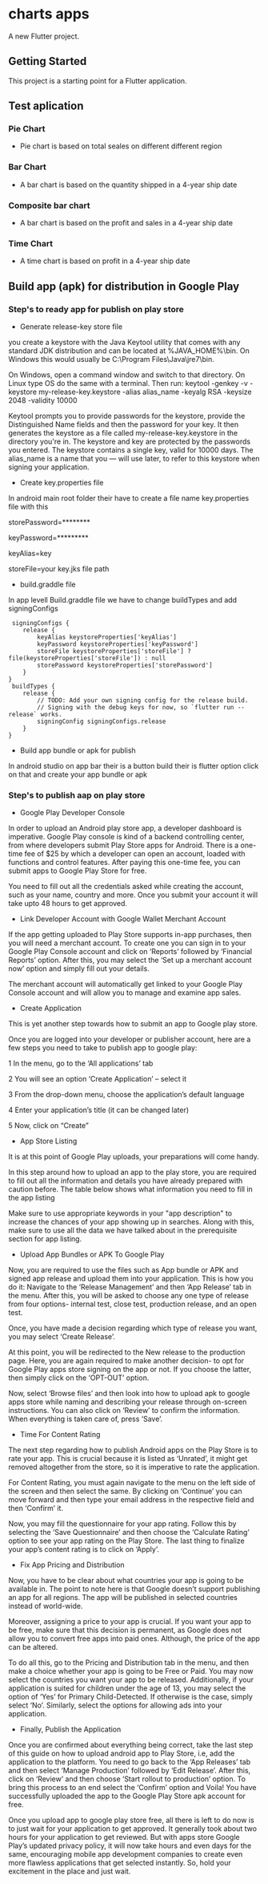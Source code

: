 # charts apps 

A new Flutter project.

## Getting Started

This project is a starting point for a Flutter application.

## Test aplication

### Pie Chart
* Pie chart is based on total seales on different different region

### Bar Chart
* A bar chart is based on the quantity shipped in a 4-year ship date 

### Composite bar chart
* A bar chart is based on the profit and sales in a 4-year ship date 

### Time Chart 
* A time chart is based on profit in a 4-year ship date 

## Build app (apk) for distribution in Google Play

### Step's to ready app for publish on play store

* Generate release-key store file 

you create a keystore with the Java Keytool utility that comes with any standard JDK distribution and can be located at %JAVA_HOME%\bin. On Windows this would usually be C:\Program Files\Java\jre7\bin.

On Windows, open a command window and switch to that directory. On Linux type OS do the same with a terminal. Then run:
keytool -genkey -v -keystore my-release-key.keystore -alias alias_name -keyalg RSA -keysize 2048 -validity 10000

Keytool prompts you to provide passwords for the keystore, provide the Distinguished Name fields and then the password for your key. It then generates the keystore as a file called my-release-key.keystore in the directory you're in. The keystore and key are protected by the passwords you entered. The keystore contains a single key, valid for 10000 days. The alias_name is a name that you — will use later, to refer to this keystore when signing your application.

* Create key.properties file

In android main root folder their have to create a file name  key.properties file with this 

storePassword=********

keyPassword=*********

keyAlias=key

storeFile=your key.jks file path

* build.graddle file 

In app levell Build.graddle file we have to change buildTypes and add signingConfigs

     signingConfigs {
        release {
            keyAlias keystoreProperties['keyAlias']
            keyPassword keystoreProperties['keyPassword']
            storeFile keystoreProperties['storeFile'] ? file(keystoreProperties['storeFile']) : null
            storePassword keystoreProperties['storePassword']
        }
    }
     buildTypes {
        release {
            // TODO: Add your own signing config for the release build.
            // Signing with the debug keys for now, so `flutter run --release` works.
            signingConfig signingConfigs.release
        }
    }
  
 * Build app bundle or apk for publish 
 
 In android studio on app bar their is a button build their is flutter option click on that and create your app bundle or apk 
 
### Step's to publish aap on play store  

* Google Play Developer Console

In order to upload an Android play store app, a developer dashboard is imperative. Google Play console is kind of a backend controlling center, from where developers submit Play Store apps for Android. There is a one-time fee of $25 by which a developer can open an account, loaded with functions and control features. After paying this one-time fee, you can submit apps to Google Play Store for free.

You need to fill out all the credentials asked while creating the account, such as your name, country and more. Once you submit your account it will take upto 48 hours to get approved.

* Link Developer Account with Google Wallet Merchant Account

If the app getting uploaded to Play Store supports in-app purchases, then you will need a merchant account. To create one you can sign in to your Google Play Console account and click on ‘Reports’ followed by ‘Financial Reports’ option. After this, you may select the ‘Set up a merchant account now’ option and simply fill out your details. 

The merchant account will automatically get linked to your Google Play Console account and will allow you to manage and examine app sales.

* Create Application

This is yet another step towards how to submit an app to Google play store. 

Once you are logged into your developer or publisher account, here are a few steps you need to take to publish app to google play:

1 In the menu, go to the ‘All applications’ tab

2 You will see an option ‘Create Application’ – select it

3 From the drop-down menu, choose the application’s default language

4 Enter your application’s title (it can be changed later)

5 Now, click on “Create”

* App Store Listing

It is at this point of Google Play uploads, your preparations will come handy.

In this step around how to upload an app to the play store, you are required to fill out all the information and details you have already prepared with caution before. The table below shows what information you need to fill in the app listing

Make sure to use appropriate keywords in your "app description" to increase the chances of your app showing up in searches. Along with this, make sure to use all the data we have talked about in the prerequisite section for app listing.

* Upload App Bundles or APK To Google Play

Now, you are required to use the files such as App bundle or APK and signed app release and upload them into your application. This is how you do it: Navigate to the ‘Release Management’ and then ‘App Release’ tab in the menu. After this, you will be asked to choose any one type of release from four options- internal test, close test, production release, and an open test. 

Once, you have made a decision regarding which type of release you want, you may select ‘Create Release’. 

At this point, you will be redirected to the New release to the production page. Here, you are again required to make another decision- to opt for Google Play apps store signing on the app or not. If you choose the latter, then simply click on the ‘OPT-OUT’ option.

Now, select ‘Browse files’ and then look into how to upload apk to google apps store while naming and describing your release through on-screen instructions. You can also click on ‘Review’ to confirm the information. When everything is taken care of, press ‘Save’.

* Time For Content Rating

The next step regarding how to publish Android apps on the Play Store is to rate your app. This is crucial because it is listed as ‘Unrated’, it might get removed altogether from the store, so it is imperative to rate the application.

For Content Rating, you must again navigate to the menu on the left side of the screen and then select the same. By clicking on ‘Continue’ you can move forward and then type your email address in the respective field and then ‘Confirm’ it.

Now, you may fill the questionnaire for your app rating. Follow this by selecting the ‘Save Questionnaire’ and then choose the ‘Calculate Rating’ option to see your app rating on the Play Store. The last thing to finalize your app’s content rating is to click on ‘Apply’.

* Fix App Pricing and Distribution

Now, you have to be clear about what countries your app is going to be available in. The point to note here is that Google doesn’t support publishing an app for all regions. The app will be published in selected countries instead of world-wide.

Moreover, assigning a price to your app is crucial. If you want your app to be free, make sure that this decision is permanent, as Google does not allow you to convert free apps into paid ones. Although, the price of the app can be altered. 

To do all this, go to the Pricing and Distribution tab in the menu, and then make a choice whether your app is going to be Free or Paid. You may now select the countries you want your app to be released. Additionally, if your application is suited for children under the age of 13, you may select the option of ‘Yes’ for Primary Child-Detected. If otherwise is the case, simply select ‘No’. Similarly, select the options for allowing ads into your application.

*  Finally, Publish the Application

Once you are confirmed about everything being correct, take the last step of this guide on how to upload android app to Play Store, i.e, add the application to the platform. You need to go back to the ‘App Releases’ tab and then select ‘Manage Production’ followed by ‘Edit Release’. After this, click on ‘Review’ and then choose ‘Start rollout to production’ option. To bring this process to an end select the ‘Confirm’ option and Voila! You have successfully uploaded the app to the Google Play Store apk account for free.

Once you upload app to google play store free, all there is left to do now is to just wait for your application to get approved. It generally took about two hours for your application to get reviewed. But with apps store Google Play’s updated privacy policy, it will now take hours and even days for the same, encouraging mobile app development companies to create even more flawless applications that get selected instantly. So, hold your excitement in the place and just wait.

